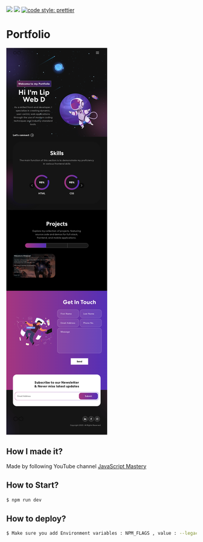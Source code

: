 [![](https://img.shields.io/badge/-8.19.2-brightgreen?style=plastic&logo=npm&label=npm)](https://www.npmjs.com/package/npm/v/8.19.2)
[![](https://img.shields.io/badge/-18.12.1-brightgreen?style=plastic&label=node)](https://nodejs.org/uk/blog/release/v18.12.1/)
[![code style: prettier](https://img.shields.io/badge/code_style-prettier-ff69b4.svg?style=flat-square)](https://github.com/prettier/prettier)
# Portfolio
![this is an image](https://github.com/newman-afk/portfolio2/blob/main/public/%E4%B8%8B%E8%BD%BD.png)
## How I made it?
Made by following YouTube channel [JavaScript Mastery](https://youtu.be/0fYi8SGA20k)
<br/>
## How to Start?
```sh
$ npm run dev
```
## How to deploy?
```sh
$ Make sure you add Environment variables : NPM_FLAGS , value : --legacy-peer-deps
```
